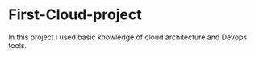 # First-Cloud-project
In this project i used basic knowledge of cloud architecture and Devops tools.
